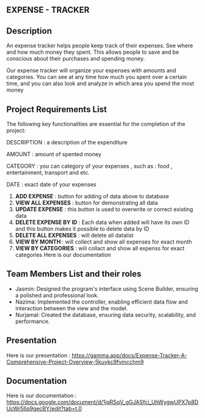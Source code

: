 **EXPENSE - TRACKER**
----------------------------------------------------------------------------------------------------------




**Description**
-----------
An expense tracker helps people keep track of their expenses. See where and how much money they spent. This allows people to save and be conscious about their purchases and spending money.

Our expense tracker will organize your expenses with amounts and categories. You can see at any time how much you spent over a certain time, and you can also look and analyze in which area you spend the most money



**Project Requirements List**
-------------------------
The following key functionalities are essential for the completion of the project:

DESCRIPTION : a description of the expenditure

AMOUNT : amount of spented money

CATEGORY : you can category of your expenses , such as : food , entertainment, transport and etc.

DATE : exact date of your expenses

1. **ADD EXPENSE** : button for adding of data above to database
2. **VIEW ALL EXPENSES** : button for demonstrating all data
3. **UPDATE EXPENSE** : this button is used to overwrite or correct existing data
4. **DELETE EXPENSE BY ID** : Each data when added will have its own ID and this button makes it possible to delete data by ID
5. **DELETE ALL EXPENSES** : will delete all datalist
6. **VIEW BY MONTH** : will collect and show all expenses for exact month 
7. **VIEW BY CATEGORIES** : wiil collact and show all expenss for exact categories 
Here is our documentation

**Team Members List and their roles**
---------------------
- Jasmin: Designed the program's interface using Scene Builder, ensuring a polished and professional look.
- Nazima: Implemented the controller, enabling efficient data flow and interaction between the view and the model.
- Nurjamal: Created the database, ensuring data security, scalability, and performance.

**Presentation**
----------------
Here is our presentation : https://gamma.app/docs/Expense-Tracker-A-Comprehensive-Project-Overview-5kuykc9fvmcchm9

**Documentation**
-----------------
Here is our documentation : https://docs.google.com/document/d/1jqRSqV_gGJASfci_UhWygwUPX7p8DUcWr5IIq9gecBY/edit?tab=t.0
